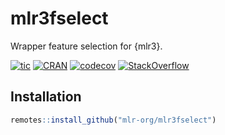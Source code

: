 # mlr3fselect

Wrapper feature selection for {mlr3}.

<!-- badges: start -->
[![tic](https://github.com/mlr-org/mlr3fselect/workflows/tic/badge.svg?branch=master)](https://github.com/mlr-org/mlr3fselect/actions)
[![CRAN](https://www.r-pkg.org/badges/version/mlr3fselect)](https://cran.r-project.org/package=mlr3fselect)
[![codecov](https://codecov.io/gh/mlr-org/mlr3fselect/branch/master/graph/badge.svg)](https://codecov.io/gh/mlr-org/mlr3fselect)
[![StackOverflow](https://img.shields.io/badge/stackoverflow-mlr3-orange.svg)](https://stackoverflow.com/questions/tagged/mlr3)
<!-- badges: end -->

## Installation

``` r
remotes::install_github("mlr-org/mlr3fselect")
```
